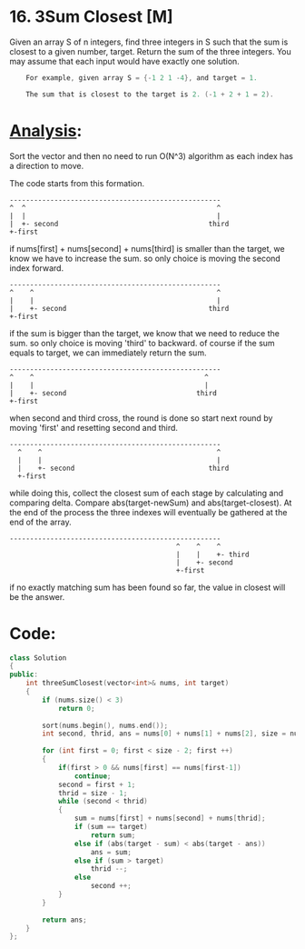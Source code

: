 # 16. 3Sum Closest [M]
Given an array S of n integers, find three integers in S such that the sum is closest to a given number, target. Return the sum of the three integers. You may assume that each input would have exactly one solution.

```java
    For example, given array S = {-1 2 1 -4}, and target = 1.

    The sum that is closest to the target is 2. (-1 + 2 + 1 = 2).
```

# [Analysis](https://leetcode.com/discuss/42432/c-solution-o-n-2-using-sort):
Sort the vector and then no need to run O(N^3) algorithm as each index has a direction to move.

The code starts from this formation.
```
----------------------------------------------------
^  ^                                               ^
|  |                                               |
|  +- second                                     third
+-first
```

if nums[first] + nums[second] + nums[third] is smaller than the target, we know we have to increase the sum. so only choice is moving the second index forward.
```
----------------------------------------------------
^    ^                                             ^
|    |                                             |
|    +- second                                   third
+-first
```

if the sum is bigger than the target, we know that we need to reduce the sum. so only choice is moving 'third' to backward. of course if the sum equals to target, we can immediately return the sum.
```
----------------------------------------------------
^    ^                                          ^
|    |                                          |
|    +- second                                third
+-first
```

when second and third cross, the round is done so start next round by moving 'first' and resetting second and third.
```
----------------------------------------------------
  ^    ^                                           ^
  |    |                                           |
  |    +- second                                 third
  +-first
  ```
  
while doing this, collect the closest sum of each stage by calculating and comparing delta. Compare abs(target-newSum) and abs(target-closest). At the end of the process the three indexes will eventually be gathered at the end of the array.
```
----------------------------------------------------
                                         ^    ^    ^
                                         |    |    +- third
                                         |    +- second
                                         +-first
```
if no exactly matching sum has been found so far, the value in closest will be the answer.

# Code:
```c++
class Solution 
{
public:
    int threeSumClosest(vector<int>& nums, int target) 
    {
        if (nums.size() < 3)
            return 0;
            
        sort(nums.begin(), nums.end());
        int second, thrid, ans = nums[0] + nums[1] + nums[2], size = nums.size(), sum;
        
        for (int first = 0; first < size - 2; first ++)
        {
            if(first > 0 && nums[first] == nums[first-1]) 
                continue;
            second = first + 1;
            thrid = size - 1;
            while (second < thrid)
            {
                sum = nums[first] + nums[second] + nums[thrid];
                if (sum == target)
                    return sum;
                else if (abs(target - sum) < abs(target - ans))
                    ans = sum;
                else if (sum > target)
                    thrid --;
                else
                    second ++;
            }
        }
        
        return ans;
    }
};
```
